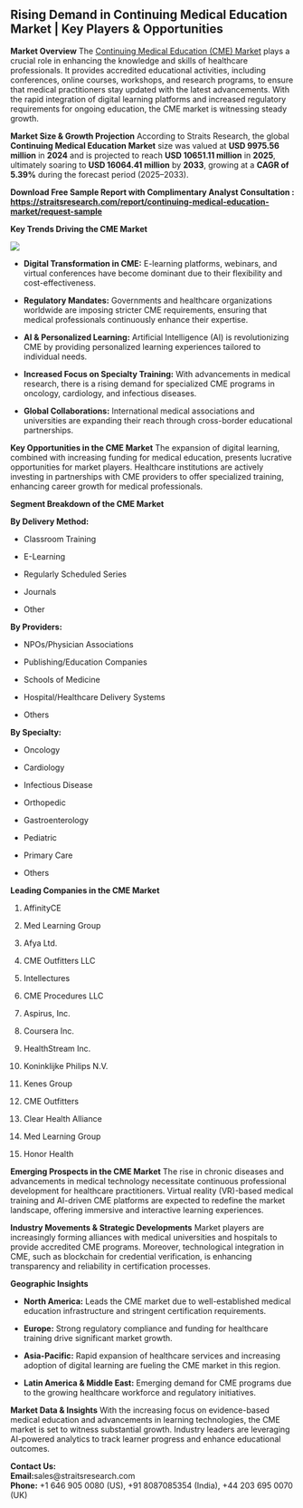 <h2 data-pm-slice=""><strong>Rising Demand in Continuing Medical Education Market | Key Players &amp; Opportunities</strong></h2>
<p data-pm-slice=""><strong>Market Overview</strong> The <a href="https://straitsresearch.com/report/continuing-medical-education-market/">Continuing Medical Education (CME) Market</a>&nbsp;plays a crucial role in enhancing the knowledge and skills of healthcare professionals. It provides accredited educational activities, including conferences, online courses, workshops, and research programs, to ensure that medical practitioners stay updated with the latest advancements. With the rapid integration of digital learning platforms and increased regulatory requirements for ongoing education, the CME market is witnessing steady growth.</p>
<p><strong>Market Size &amp; Growth Projection</strong> According to Straits Research, the global <strong>Continuing Medical Education Market</strong> size was valued at <strong>USD 9975.56 million</strong> in <strong>2024</strong> and is projected to reach <strong>USD 10651.11 million</strong> in <strong>2025</strong>, ultimately soaring to <strong>USD 16064.41 million</strong> by <strong>2033</strong>, growing at a <strong>CAGR of 5.39%</strong> during the forecast period (2025&ndash;2033).</p>
<p><strong>Download Free Sample Report with&nbsp;Complimentary Analyst Consultation : <a href="https://straitsresearch.com/report/continuing-medical-education-market/request-sample">https://straitsresearch.com/report/continuing-medical-education-market/request-sample</a><br /></strong></p>
<p><strong>Key Trends Driving the CME Market</strong></p>
<img src="https://pub-8f228730ceb04de0846c1c7f9b7b5299.r2.dev/images/KdHJQPxQdLduRD5r.jpg">
<ul data-spread="">
<li>
<p><strong>Digital Transformation in CME:</strong> E-learning platforms, webinars, and virtual conferences have become dominant due to their flexibility and cost-effectiveness.</p>
</li>
<li>
<p><strong>Regulatory Mandates:</strong> Governments and healthcare organizations worldwide are imposing stricter CME requirements, ensuring that medical professionals continuously enhance their expertise.</p>
</li>
<li>
<p><strong>AI &amp; Personalized Learning:</strong> Artificial Intelligence (AI) is revolutionizing CME by providing personalized learning experiences tailored to individual needs.</p>
</li>
<li>
<p><strong>Increased Focus on Specialty Training:</strong> With advancements in medical research, there is a rising demand for specialized CME programs in oncology, cardiology, and infectious diseases.</p>
</li>
<li>
<p><strong>Global Collaborations:</strong> International medical associations and universities are expanding their reach through cross-border educational partnerships.</p>
</li>
</ul>
<p><strong>Key Opportunities in the CME Market</strong> The expansion of digital learning, combined with increasing funding for medical education, presents lucrative opportunities for market players. Healthcare institutions are actively investing in partnerships with CME providers to offer specialized training, enhancing career growth for medical professionals.</p>
<p><strong>Segment Breakdown of the CME Market</strong></p>
<p><strong>By Delivery Method:</strong></p>
<ul data-spread="">
<li>
<p>Classroom Training</p>
</li>
<li>
<p>E-Learning</p>
</li>
<li>
<p>Regularly Scheduled Series</p>
</li>
<li>
<p>Journals</p>
</li>
<li>
<p>Other</p>
</li>
</ul>
<p><strong>By Providers:</strong></p>
<ul data-spread="">
<li>
<p>NPOs/Physician Associations</p>
</li>
<li>
<p>Publishing/Education Companies</p>
</li>
<li>
<p>Schools of Medicine</p>
</li>
<li>
<p>Hospital/Healthcare Delivery Systems</p>
</li>
<li>
<p>Others</p>
</li>
</ul>
<p><strong>By Specialty:</strong></p>
<ul data-spread="">
<li>
<p>Oncology</p>
</li>
<li>
<p>Cardiology</p>
</li>
<li>
<p>Infectious Disease</p>
</li>
<li>
<p>Orthopedic</p>
</li>
<li>
<p>Gastroenterology</p>
</li>
<li>
<p>Pediatric</p>
</li>
<li>
<p>Primary Care</p>
</li>
<li>
<p>Others</p>
</li>
</ul>
<p><strong>Leading Companies in the CME Market</strong></p>
<ol start="" data-spread="">
<li>
<p>AffinityCE</p>
</li>
<li>
<p>Med Learning Group</p>
</li>
<li>
<p>Afya Ltd.</p>
</li>
<li>
<p>CME Outfitters LLC</p>
</li>
<li>
<p>Intellectures</p>
</li>
<li>
<p>CME Procedures LLC</p>
</li>
<li>
<p>Aspirus, Inc.</p>
</li>
<li>
<p>Coursera Inc.</p>
</li>
<li>
<p>HealthStream Inc.</p>
</li>
<li>
<p>Koninklijke Philips N.V.</p>
</li>
<li>
<p>Kenes Group</p>
</li>
<li>
<p>CME Outfitters</p>
</li>
<li>
<p>Clear Health Alliance</p>
</li>
<li>
<p>Med Learning Group</p>
</li>
<li>
<p>Honor Health</p>
</li>
</ol>
<p><strong>Emerging Prospects in the CME Market</strong> The rise in chronic diseases and advancements in medical technology necessitate continuous professional development for healthcare practitioners. Virtual reality (VR)-based medical training and AI-driven CME platforms are expected to redefine the market landscape, offering immersive and interactive learning experiences.</p>
<p><strong>Industry Movements &amp; Strategic Developments</strong> Market players are increasingly forming alliances with medical universities and hospitals to provide accredited CME programs. Moreover, technological integration in CME, such as blockchain for credential verification, is enhancing transparency and reliability in certification processes.</p>
<p><strong>Geographic Insights</strong></p>
<ul data-spread="">
<li>
<p><strong>North America:</strong> Leads the CME market due to well-established medical education infrastructure and stringent certification requirements.</p>
</li>
<li>
<p><strong>Europe:</strong> Strong regulatory compliance and funding for healthcare training drive significant market growth.</p>
</li>
<li>
<p><strong>Asia-Pacific:</strong> Rapid expansion of healthcare services and increasing adoption of digital learning are fueling the CME market in this region.</p>
</li>
<li>
<p><strong>Latin America &amp; Middle East:</strong> Emerging demand for CME programs due to the growing healthcare workforce and regulatory initiatives.</p>
</li>
</ul>
<p><strong>Market Data &amp; Insights</strong> With the increasing focus on evidence-based medical education and advancements in learning technologies, the CME market is set to witness substantial growth. Industry leaders are leveraging AI-powered analytics to track learner progress and enhance educational outcomes.</p>
<p><strong>Contact Us:</strong><br /><strong>Email:</strong><a>sales@straitsresearch.com</a><br /><strong>Phone:</strong> +1 646 905 0080 (US), +91 8087085354 (India), +44 203 695 0070 (UK)</p>
